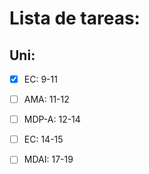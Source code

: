 # Lista de tareas:
## Uni:
- [X] EC: 9-11
- [ ] AMA: 11-12
- [ ] MDP-A: 12-14
- [ ] EC: 14-15
- [ ] MDAI: 17-19
 
